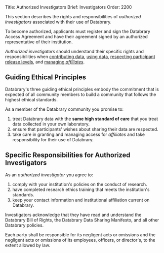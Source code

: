 Title: Authorized Investigators
Brief: Investigators
Order: 2200

This section describes the rights and responsibilities of *authorized investigators* associated with their use of Databrary.

To become authorized, applicants must register and sign the Databrary Access Agreement and have their agreement signed by an authorized representative of their institution.

*Authorized investigators* should understand their specific rights and responsibilities when [contributing data](|filename|investigators/contributing.md), [using data](|filename|investigators/using-data.md), [respecting participant release levels](|filename|investigators/sharing-principles.md), and [managing *affiliates*](|filename|investigators/affiliates.md).

## Guiding Ethical Principles

Databrary's three guiding ethical principles embody the commitment that is expected of all community members to build a community that follows the highest ethical standards.

As a member of the Databrary community you promise to:

1. treat Databrary data with the **same high standard of care** that you treat data collected in your own laboratory.
1. ensure that participants' wishes about sharing their data are respected. 
1. take care in granting and managing access for *affiliates* and take responsibility for their use of Databrary.


## Specific Responsibilities for Authorized Investigators

As an *authorized investigator* you agree to:

1. comply with your institution's policies on the conduct of research.
1. have completed research ethics training that meets the institution's standards.
1. keep your contact information and institutional affiliation current on Databrary.

Investigators acknowledge that they have read and understand the Databrary Bill of Rights, the Databrary Data Sharing Manifesto, and all other Databrary policies.

Each party shall be responsible for its negligent acts or omissions and the negligent acts or omissions of its employees, officers, or director's, to the extent allowed by law.